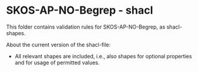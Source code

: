 # SKOS-AP-NO-Begrep - shacl

This folder contains validation rules for SKOS-AP-NO-Begrep, as shacl-shapes.

About the current version of the shacl-file:
* All relevant shapes are included, i.e., also shapes for optional properties and for usage of permitted values.
